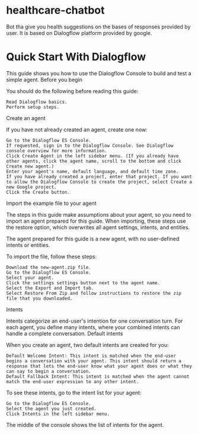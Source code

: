 # healthcare-chatbot
Bot tha give you health suggestions on the bases of responses provided by user. 
It is based on Dialogflow platform provided by google.
# Quick Start With Dialogflow
This guide shows you how to use the Dialogflow Console to build and test a simple agent.
Before you begin

You should do the following before reading this guide:

    Read Dialogflow basics.
    Perform setup steps.

Create an agent

If you have not already created an agent, create one now:

    Go to the Dialogflow ES Console.
    If requested, sign in to the Dialogflow Console. See Dialogflow console overview for more information.
    Click Create Agent in the left sidebar menu. (If you already have other agents, click the agent name, scroll to the bottom and click Create new agent.)
    Enter your agent's name, default language, and default time zone.
    If you have already created a project, enter that project. If you want to allow the Dialogflow Console to create the project, select Create a new Google project.
    Click the Create button.

Import the example file to your agent

The steps in this guide make assumptions about your agent, so you need to import an agent prepared for this guide. When importing, these steps use the restore option, which overwrites all agent settings, intents, and entities.

The agent prepared for this guide is a new agent, with no user-defined intents or entities.

To import the file, follow these steps:

    Download the new-agent.zip file.
    Go to the Dialogflow ES Console.
    Select your agent.
    Click the settings settings button next to the agent name.
    Select the Export and Import tab.
    Select Restore From Zip and follow instructions to restore the zip file that you downloaded.

Intents

Intents categorize an end-user's intention for one conversation turn. For each agent, you define many intents, where your combined intents can handle a complete conversation.
Default intents

When you create an agent, two default intents are created for you:

    Default Welcome Intent: This intent is matched when the end-user begins a conversation with your agent. This intent should return a response that lets the end-user know what your agent does or what they can say to begin a conversation.
    Default Fallback Intent: This intent is matched when the agent cannot match the end-user expression to any other intent.

To see these intents, go to the intent list for your agent:

    Go to the Dialogflow ES Console.
    Select the agent you just created.
    Click Intents in the left sidebar menu.

The middle of the console shows the list of intents for the agent.
